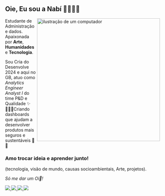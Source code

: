 ## Oie, Eu sou a Nabí 🏄🏾‍♀️🤍
<img src="https://raw.githubusercontent.com/MicaelliMedeiros/micaellimedeiros/master/image/computer-illustration.png" alt="ilustração de um computador" min-width="400px" max-width="400px" width="400px" align="right">

<p align="left">

Estudante de Administração e dados. Apaixonada por **Arte**, **Humanidades** e **Tecnologia**.

<p align="left">
  
Sou Cria do Desenvolve 2024 e aqui no GB, atuo como _Analytics Engineer Analyst I_ do time P&D e Qualidade ✨👩🏾‍💻Criando dashboards que ajudam a desenvolver produtos mais seguros e sustentáveis 🙌✨


<p align="left">
  
### Amo trocar ideia e aprender junto! 
(tecnologia, visão de mundo, causas socioambientais, Arte, projetos).

_Só me dar um Oi🤗!_
  
<p align="left">
<div align="left">
   <a href="https://grupoboticario.enterprise.slack.com/team/U07STKLKYJE" target="_blank">
    <img src="https://img.shields.io/badge/slack-800080?style=for-the-badge&logo=slack&logoColor=white" target="_blank">
  </a>
  <a href = "mailto:ana.bmachado@grupoboticario.com.br">
    <img src="https://img.shields.io/badge/Gmail-D14836?style=for-the-badge&logo=gmail&logoColor=white" target="_blank">
  </a>
  <a href="https://www.linkedin.com/in/ana-beatrizcruz" target="_blank">
    <img src="https://img.shields.io/badge/LinkedIn-0077B5?style=for-the-badge&logo=linkedin&logoColor=white" target="_blank">
  </a> 
   <a href="https://instagram.com/beatrixlmc" target="_blank">
    <img src="https://img.shields.io/badge/Instagram-E4405F?style=for-the-badge&logo=instagram&logoColor=white" target="_blank">
  </a>
</div>
